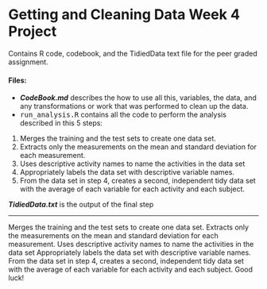 Getting and Cleaning Data Week 4 Project
================================================
Contains R code, codebook, and the TidiedData text file for the peer graded assignment.

#### Files:

* ***CodeBook.md*** describes the how to use all this, variables, the data, and any transformations or work that was performed to clean up the data.
* <tt>run_analysis.R</tt> contains all the code to perform the analysis described in this 5 steps:

1. Merges the training and the test sets to create one data set.
2. Extracts only the measurements on the mean and standard deviation for each measurement.
3. Uses descriptive activity names to name the activities in the data set
4. Appropriately labels the data set with descriptive variable names.
5. From the data set in step 4, creates a second, independent tidy data set with the average of each variable for each activity and each subject.

***TidiedData.txt*** is the output of the final step

---------------------------------------------------------------------------------


Merges the training and the test sets to create one data set.
Extracts only the measurements on the mean and standard deviation for each measurement.
Uses descriptive activity names to name the activities in the data set
Appropriately labels the data set with descriptive variable names.
From the data set in step 4, creates a second, independent tidy data set with the average of each variable for each activity and each subject.
Good luck!
